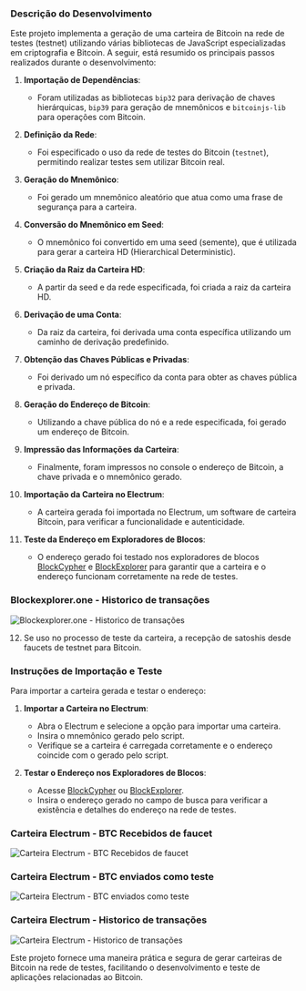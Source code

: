 ### Descrição do Desenvolvimento

Este projeto implementa a geração de uma carteira de Bitcoin na rede de testes (testnet) utilizando várias bibliotecas de JavaScript especializadas em criptografia e Bitcoin. A seguir, está resumido os principais passos realizados durante o desenvolvimento:

1. **Importação de Dependências**:
   - Foram utilizadas as bibliotecas `bip32` para derivação de chaves hierárquicas, `bip39` para geração de mnemônicos e `bitcoinjs-lib` para operações com Bitcoin.

2. **Definição da Rede**:
   - Foi especificado o uso da rede de testes do Bitcoin (`testnet`), permitindo realizar testes sem utilizar Bitcoin real.

3. **Geração do Mnemônico**:
   - Foi gerado um mnemônico aleatório que atua como uma frase de segurança para a carteira.

4. **Conversão do Mnemônico em Seed**:
   - O mnemônico foi convertido em uma seed (semente), que é utilizada para gerar a carteira HD (Hierarchical Deterministic).

5. **Criação da Raiz da Carteira HD**:
   - A partir da seed e da rede especificada, foi criada a raiz da carteira HD.

6. **Derivação de uma Conta**:
   - Da raiz da carteira, foi derivada uma conta específica utilizando um caminho de derivação predefinido.

7. **Obtenção das Chaves Públicas e Privadas**:
   - Foi derivado um nó específico da conta para obter as chaves pública e privada.

8. **Geração do Endereço de Bitcoin**:
   - Utilizando a chave pública do nó e a rede especificada, foi gerado um endereço de Bitcoin.

9. **Impressão das Informações da Carteira**:
   - Finalmente, foram impressos no console o endereço de Bitcoin, a chave privada e o mnemônico gerado.

10. **Importação da Carteira no Electrum**:
    - A carteira gerada foi importada no Electrum, um software de carteira Bitcoin, para verificar a funcionalidade e autenticidade.

11. **Teste da Endereço em Exploradores de Blocos**:
    - O endereço gerado foi testado nos exploradores de blocos [BlockCypher](https://live.blockcypher.com/) e [BlockExplorer](https://blockexplorer.one/) para garantir que a carteira e o endereço funcionam corretamente na rede de testes.

### Blockexplorer.one - Historico de transações
![Blockexplorer.one - Historico de transações](https://github.com/user-attachments/assets/a7d51a94-141e-471a-882d-14ceb86546ff)

12. Se uso no processo de teste da carteira, a recepção de satoshis desde faucets de testnet para Bitcoin.

### Instruções de Importação e Teste

Para importar a carteira gerada e testar o endereço:

1. **Importar a Carteira no Electrum**:
   - Abra o Electrum e selecione a opção para importar uma carteira.
   - Insira o mnemônico gerado pelo script.
   - Verifique se a carteira é carregada corretamente e o endereço coincide com o gerado pelo script.

2. **Testar o Endereço nos Exploradores de Blocos**:
   - Acesse [BlockCypher](https://live.blockcypher.com/) ou [BlockExplorer](https://blockexplorer.one/).
   - Insira o endereço gerado no campo de busca para verificar a existência e detalhes do endereço na rede de testes.

### Carteira Electrum - BTC Recebidos de faucet
![Carteira Electrum - BTC Recebidos de faucet](https://github.com/user-attachments/assets/110b9052-6a1d-44b6-b203-e09e23f99aab)

### Carteira Electrum - BTC enviados como teste
![Carteira Electrum - BTC enviados como teste](https://github.com/user-attachments/assets/9ac40802-b226-41d0-a8c9-8f40ea708256)

### Carteira Electrum - Historico de transações
![Carteira Electrum - Historico de transações](https://github.com/user-attachments/assets/a3912f8c-39de-4997-97b3-9619d30bce11)

Este projeto fornece uma maneira prática e segura de gerar carteiras de Bitcoin na rede de testes, facilitando o desenvolvimento e teste de aplicações relacionadas ao Bitcoin.
